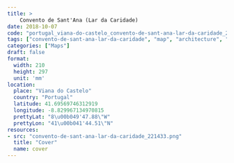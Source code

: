 ```yaml
---
title: > 
    Convento de Sant'Ana (Lar da Caridade)
date: 2018-10-07
code: "portugal_viana-do-castelo_convento-de-sant-ana-lar-da-caridade_221433"
tags: ["convento-de-sant-ana-lar-da-caridade", "map", "architecture", "buildings", "Viana do Castelo", "Portugal"]
categories: ["Maps"]
draft: false
format:
  width: 210
  height: 297
  unit: 'mm'
location:
  place: "Viana do Castelo"
  country: "Portugal"
  latitude: 41.69569746312919
  longitude: -8.829967134970815
  prettyLat: "8\u00b049'47.88\"W"
  prettyLon: "41\u00b041'44.51\"N"
resources:
- src: "convento-de-sant-ana-lar-da-caridade_221433.png"
  title: "Cover"
  name: cover
---
```

